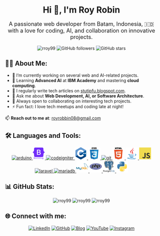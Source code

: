 <h1 align="center">Hi 👋, I'm Roy Robin</h1>
<p align="center" style="font-size:18px;">A passionate web developer from Batam, Indonesia, 🇮🇩 with a love for coding, AI, and collaboration on innovative projects.</p>

<p align="center">
  <img src="https://komarev.com/ghpvc/?username=rroy99&label=Profile%20views&color=0e75b6&style=flat" alt="rroy99" />
  <img alt="GitHub followers" src="https://img.shields.io/github/followers/rroy99?label=Followers&style=social"> 
  <img alt="GitHub stars" src="https://img.shields.io/github/stars/rroy99?label=Stars&style=social">
</p>

## 👨‍💻 About Me:
- 🔭 I’m currently working on several web and AI-related projects.
- 🌱 Learning **Advanced AI** at **IBM Academy** and mastering **cloud computing**.
- 📝 I regularly write tech articles on [stutipfu.blogspot.com](https://stutipfu.blogspot.com/).
- 💬 Ask me about **Web Development, AI, or Software Architecture**.
- 👯 Always open to collaborating on interesting tech projects.
- ⚡ Fun fact: I love tech meetups and coding late at night!

📫 **Reach out to me at**: royrobbin08@gmail.com

## 🛠 Languages and Tools:
<p align="center">
  <a href="https://www.arduino.cc/" target="_blank" rel="noreferrer"> <img src="https://cdn.worldvectorlogo.com/logos/arduino-1.svg" alt="arduino" width="40" height="40"/> </a>
  <a href="https://getbootstrap.com" target="_blank" rel="noreferrer"> <img src="https://raw.githubusercontent.com/devicons/devicon/master/icons/bootstrap/bootstrap-plain-wordmark.svg" alt="bootstrap" width="40" height="40"/> </a>
  <a href="https://codeigniter.com" target="_blank" rel="noreferrer"> <img src="https://cdn.worldvectorlogo.com/logos/codeigniter.svg" alt="codeigniter" width="40" height="40"/> </a>
  <a href="https://www.w3schools.com/cpp/" target="_blank" rel="noreferrer"> <img src="https://raw.githubusercontent.com/devicons/devicon/master/icons/cplusplus/cplusplus-original.svg" alt="cplusplus" width="40" height="40"/> </a>
  <a href="https://www.w3schools.com/css/" target="_blank" rel="noreferrer"> <img src="https://raw.githubusercontent.com/devicons/devicon/master/icons/css3/css3-original-wordmark.svg" alt="css3" width="40" height="40"/> </a>
  <a href="https://git-scm.com/" target="_blank" rel="noreferrer"> <img src="https://www.vectorlogo.zone/logos/git-scm/git-scm-icon.svg" alt="git" width="40" height="40"/> </a>
  <a href="https://www.w3.org/html/" target="_blank" rel="noreferrer"> <img src="https://raw.githubusercontent.com/devicons/devicon/master/icons/html5/html5-original-wordmark.svg" alt="html5" width="40" height="40"/> </a>
  <a href="https://www.java.com" target="_blank" rel="noreferrer"> <img src="https://raw.githubusercontent.com/devicons/devicon/master/icons/java/java-original.svg" alt="java" width="40" height="40"/> </a>
  <a href="https://developer.mozilla.org/en-US/docs/Web/JavaScript" target="_blank" rel="noreferrer"> <img src="https://raw.githubusercontent.com/devicons/devicon/master/icons/javascript/javascript-original.svg" alt="javascript" width="40" height="40"/> </a>
  <a href="https://laravel.com/" target="_blank" rel="noreferrer"> <img src="https://cdn.worldvectorlogo.com/logos/laravel-2.svg" alt="laravel" width="40" height="40"/> </a> <!-- URL diperbarui -->
  <a href="https://mariadb.org/" target="_blank" rel="noreferrer"> <img src="https://www.vectorlogo.zone/logos/mariadb/mariadb-icon.svg" alt="mariadb" width="40" height="40"/> </a>
  <a href="https://www.mysql.com/" target="_blank" rel="noreferrer"> <img src="https://raw.githubusercontent.com/devicons/devicon/master/icons/mysql/mysql-original-wordmark.svg" alt="mysql" width="40" height="40"/> </a>
  <a href="https://www.php.net" target="_blank" rel="noreferrer"> <img src="https://raw.githubusercontent.com/devicons/devicon/master/icons/php/php-original.svg" alt="php" width="40" height="40"/> </a>
  <a href="https://www.postgresql.org" target="_blank" rel="noreferrer"> <img src="https://raw.githubusercontent.com/devicons/devicon/master/icons/postgresql/postgresql-original-wordmark.svg" alt="postgresql" width="40" height="40"/> </a>
  <a href="https://www.python.org" target="_blank" rel="noreferrer"> <img src="https://raw.githubusercontent.com/devicons/devicon/master/icons/python/python-original.svg" alt="python" width="40" height="40"/> </a>
</p>


## 📊 GitHub Stats:
<p align="center">
  <img src="https://github-readme-stats.vercel.app/api?username=rroy99&show_icons=true&locale=en&theme=radical" alt="rroy99" />
  <img src="https://github-readme-streak-stats.herokuapp.com/?user=rroy99&theme=radical" alt="rroy99" />
  <img src="https://github-readme-stats.vercel.app/api/top-langs?username=rroy99&show_icons=true&locale=en&layout=compact&theme=radical" alt="rroy99" />
</p>

## 🌐 Connect with me:
<p align="center">
  <a href="https://linkedin.com/in/rroy99" target="blank"><img align="center" src="https://cdn-icons-png.flaticon.com/512/174/174857.png" alt="LinkedIn" height="40" width="40" /></a>
  <a href="https://github.com/rroy99" target="blank"><img align="center" src="https://cdn-icons-png.flaticon.com/512/25/25231.png" alt="GitHub" height="40" width="40" /></a>
  <a href="https://stutipfu.blogspot.com/" target="blank"><img align="center" src="https://img.icons8.com/color/48/000000/blogger.png" alt="Blog" height="40" width="40" /></a>
  <a href="https://www.youtube.com/@robbinroy6164/featured/" target="blank"><img align="center" src="https://cdn-icons-png.flaticon.com/512/1384/1384060.png" alt="YouTube" height="40" width="40" /></a>
  <a href="https://www.instagram.com/roy_robbin99/" target="blank"><img align="center" src="https://cdn-icons-png.flaticon.com/512/1384/1384063.png" alt="Instagram" height="40" width="40" /></a>
</p>
</p>
